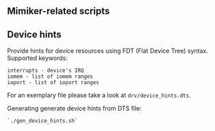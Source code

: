 Mimiker-related scripts
---

Device hints
---

Provide hints for device resources using FDT (Flat Device Tree) syntax.
Supported keywords:

    interrupts - device's IRQ
    iomem - list of iomem ranges
    ioport - list of ioport ranges

For an exemplary file please take a look at `drv/device_hints.dts`.

Generating generate device hints from DTS file:

    `./gen_device_hints.sh`

